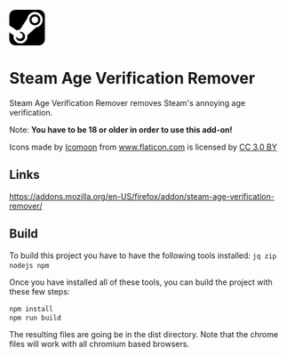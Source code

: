 ![alt text](https://github.com/GuyXY/Steam-Age-Verification-Remover/raw/master/src/icons/icon64.png) 

Steam Age Verification Remover
======
Steam Age Verification Remover removes Steam's annoying age verification.

Note: <b>You have to be 18 or older in order to use this add-on!</b>

Icons made by <a href="https://www.flaticon.com/authors/icomoon" title="Icomoon">Icomoon</a> from <a href="https://www.flaticon.com/" title="Flaticon">www.flaticon.com</a> is licensed by <a href="http://creativecommons.org/licenses/by/3.0/" title="Creative Commons BY 3.0" target="_blank">CC 3.0 BY</a>

Links
------
https://addons.mozilla.org/en-US/firefox/addon/steam-age-verification-remover/

Build
------
To build this project you have to have the following tools installed:
`jq zip nodejs npm`

Once you have installed all of these tools, you can build the project with these few steps:

```
npm install
npm run build
```
The resulting files are going be in the dist directory. Note that the chrome files will work with all chromium based browsers.
